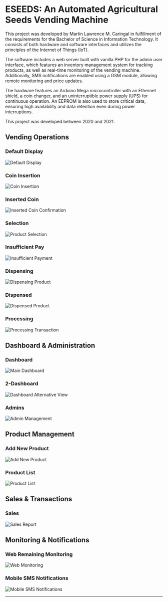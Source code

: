 # ESEEDS: An Automated Agricultural Seeds Vending Machine
This project was developed by Martin Lawrence M. Caringal in fulfillment of the requirements for the Bachelor of Science in Information Technology. It consists of both hardware and software interfaces and utilizes the principles of the Internet of Things (IoT).

The software includes a web server built with vanilla PHP for the admin user interface, which features an inventory management system for tracking products, as well as real-time monitoring of the vending machine. Additionally, SMS notifications are enabled using a GSM module, allowing remote monitoring and price updates.

The hardware features an Arduino Mega microcontroller with an Ethernet shield, a coin changer, and an uninterruptible power supply (UPS) for continuous operation. An EEPROM is also used to store critical data, ensuring high availability and data retention even during power interruptions.

This project was developed between 2020 and 2021.

## Vending Operations

### Default Display
![Default Display](default-display.jpg)

### Coin Insertion
![Coin Insertion](coin-insertion.png)

### Inserted Coin
![Inserted Coin Confirmation](inserted-coin.jpg)

### Selection
![Product Selection](selection.jpg)

### Insufficient Pay
![Insufficient Payment](insufficient-pay.png)

### Dispensing
![Dispensing Product](dispensing.jpg)

### Dispensed
![Dispensed Product](dispensed.jpg)

### Processing
![Processing Transaction](processing.jpg)

## Dashboard & Administration

### Dashboard
![Main Dashboard](dashboard.jpg)

### 2-Dashboard
![Dashboard Alternative View](2-dashboard.jpg)

### Admins
![Admin Management](admins.jpg)

## Product Management

### Add New Product
![Add New Product](add-new-product.jpg)

### Product List
![Product List](product-list.jpg)

## Sales & Transactions

### Sales
![Sales Report](sales.jpg)

## Monitoring & Notifications

### Web Remaining Monitoring
![Web Monitoring](web-remaining-monitoring.jpg)

### Mobile SMS Notifications
![Mobile SMS Notifications](mobile-SMS-notifications.png)

---
